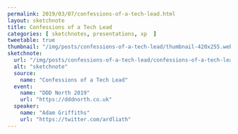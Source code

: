 ```yaml
---
permalink: 2019/03/07/confessions-of-a-tech-lead.html
layout: sketchnote
title: Confessions of a Tech Lead
categories: [ sketchnotes, presentations, xp  ]
tweetable: true
thumbnail: "/img/posts/confessions-of-a-tech-lead/thumbnail-420x255.webp"
sketchnote:
  url: "/img/posts/confessions-of-a-tech-lead/confessions-of-a-tech-lead.webp"
  alt: "sketchnote"
  source:
    name: "Confessions of a Tech Lead"
  event:
    name: "DDD North 2019"
    url: "https://dddnorth.co.uk"
  speaker:
    name: "Adam Griffiths"
    url: "https://twitter.com/ardliath"
---
```


